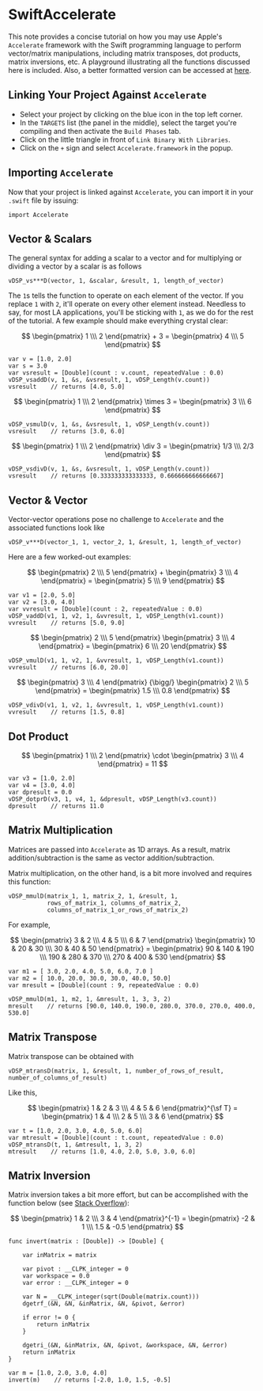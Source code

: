 SwiftAccelerate
===============

This note provides a concise tutorial on how you may use Apple's `Accelerate` framework with the Swift programming language to perform vector/matrix manipulations, including matrix transposes, dot products, matrix inversions, etc. A playground illustrating all the functions discussed here is included. Also, a better formatted version can be accessed at [here](https://swift.versify-app.com/post/usehnl/). 

Linking Your Project Against `Accelerate`
-----------------------------------

* Select your project by clicking on the blue icon in the top left corner. 
* In the `TARGETS` list (the panel in the middle), select the target you're compiling and then activate the `Build Phases` tab. 
* Click on the little triangle in front of `Link Binary With Libraries`.
* Click on the `+` sign and select ``Accelerate.framework`` in the popup.


Importing `Accelerate`
--------------------

Now that your project is linked against `Accelerate`, you can import it in your `.swift` file by issuing:

    import Accelerate

Vector & Scalars
--------------

The general syntax for adding a scalar to a vector and for multiplying or dividing a vector by a scalar is as follows

    vDSP_vs***D(vector, 1, &scalar, &result, 1, length_of_vector)

The `1`s tells the function to operate on each element of the vector. If you replace `1` with `2`, it'll operate on every other element instead. Needless to say, for most LA applications, you'll be sticking with `1`, as we do for the rest of the tutorial. A few example should make everything crystal clear:

$$ \begin{pmatrix} 1 \\\ 2 \end{pmatrix} + 3 = \begin{pmatrix} 4 \\\ 5 \end{pmatrix} $$

    var v = [1.0, 2.0]
    var s = 3.0
    var vsresult = [Double](count : v.count, repeatedValue : 0.0)
    vDSP_vsaddD(v, 1, &s, &vsresult, 1, vDSP_Length(v.count))
    vsresult    // returns [4.0, 5.0]

$$ \begin{pmatrix} 1 \\\ 2 \end{pmatrix} \times 3 = \begin{pmatrix} 3 \\\ 6 \end{pmatrix} $$

    vDSP_vsmulD(v, 1, &s, &vsresult, 1, vDSP_Length(v.count))
    vsresult    // returns [3.0, 6.0]


$$ \begin{pmatrix} 1 \\\ 2 \end{pmatrix} \div 3 = \begin{pmatrix} 1/3 \\\ 2/3 \end{pmatrix} $$

    vDSP_vsdivD(v, 1, &s, &vsresult, 1, vDSP_Length(v.count))
    vsresult    // returns [0.333333333333333, 0.666666666666667]


Vector & Vector
--------------

Vector-vector operations pose no challenge to `Accelerate` and the associated functions look like 

    vDSP_v***D(vector_1, 1, vector_2, 1, &result, 1, length_of_vector)

Here are a few worked-out examples:

$$ \begin{pmatrix} 2 \\\ 5 \end{pmatrix} + \begin{pmatrix} 3 \\\ 4 \end{pmatrix} = \begin{pmatrix} 5 \\\ 9 \end{pmatrix} $$

    var v1 = [2.0, 5.0]
    var v2 = [3.0, 4.0]
    var vvresult = [Double](count : 2, repeatedValue : 0.0)
    vDSP_vaddD(v1, 1, v2, 1, &vvresult, 1, vDSP_Length(v1.count))
    vvresult    // returns [5.0, 9.0]

$$ \begin{pmatrix} 2 \\\ 5 \end{pmatrix}  \begin{pmatrix} 3 \\\ 4 \end{pmatrix} = \begin{pmatrix} 6 \\\ 20 \end{pmatrix} $$
    
    vDSP_vmulD(v1, 1, v2, 1, &vvresult, 1, vDSP_Length(v1.count))
    vvresult    // returns [6.0, 20.0]

$$ \begin{pmatrix} 3 \\\ 4 \end{pmatrix} {\bigg/} \begin{pmatrix} 2 \\\ 5 \end{pmatrix} = \begin{pmatrix} 1.5 \\\ 0.8 \end{pmatrix} $$

    
    vDSP_vdivD(v1, 1, v2, 1, &vvresult, 1, vDSP_Length(v1.count))
    vvresult    // returns [1.5, 0.8]

Dot Product
----------

$$ \begin{pmatrix} 1 \\\ 2 \end{pmatrix} \cdot \begin{pmatrix} 3 \\\ 4 \end{pmatrix} = 11 $$

    var v3 = [1.0, 2.0]
    var v4 = [3.0, 4.0]
    var dpresult = 0.0
    vDSP_dotprD(v3, 1, v4, 1, &dpresult, vDSP_Length(v3.count))
    dpresult    // returns 11.0

Matrix Multiplication
-----------------

Matrices are passed into `Accelerate` as 1D arrays. As a result, matrix addition/subtraction is the same as vector addition/subtraction.

Matrix multiplication, on the other hand, is a bit more involved and requires this function:

    vDSP_mmulD(matrix_1, 1, matrix_2, 1, &result, 1, 
               rows_of_matrix_1, columns_of_matrix_2, 
               columns_of_matrix_1_or_rows_of_matrix_2)

For example,

$$ \begin{pmatrix} 3 & 2 \\\ 4 & 5 \\\ 6 & 7 \end{pmatrix} \begin{pmatrix} 10 & 20 & 30 \\\ 30 & 40 & 50 \end{pmatrix} = \begin{pmatrix} 90 & 140 & 190 \\\ 190 & 280 & 370 \\\ 270 & 400 & 530 \end{pmatrix} $$
    
    var m1 = [ 3.0, 2.0, 4.0, 5.0, 6.0, 7.0 ]
    var m2 = [ 10.0, 20.0, 30.0, 30.0, 40.0, 50.0]
    var mresult = [Double](count : 9, repeatedValue : 0.0)

    vDSP_mmulD(m1, 1, m2, 1, &mresult, 1, 3, 3, 2)
    mresult    // returns [90.0, 140.0, 190.0, 280.0, 370.0, 270.0, 400.0, 530.0]


Matrix Transpose
--------------

Matrix transpose can be obtained with 

    vDSP_mtransD(matrix, 1, &result, 1, number_of_rows_of_result, number_of_columns_of_result)    

Like this,

$$ \begin{pmatrix} 1 & 2 & 3 \\\ 4 & 5 & 6 \end{pmatrix}^{\sf T} = \begin{pmatrix} 1 & 4 \\\ 2 & 5 \\\ 3 & 6 \end{pmatrix} $$

    var t = [1.0, 2.0, 3.0, 4.0, 5.0, 6.0]
    var mtresult = [Double](count : t.count, repeatedValue : 0.0)
    vDSP_mtransD(t, 1, &mtresult, 1, 3, 2)
    mtresult    // returns [1.0, 4.0, 2.0, 5.0, 3.0, 6.0]


Matrix Inversion
---------------

Matrix inversion takes a bit more effort, but can be accomplished with the function below (see [Stack Overflow](http://stackoverflow.com/questions/11282746/how-to-perform-matrix-inverse-operation-using-the-accelerate-framework)):

$$ \begin{pmatrix} 1 & 2 \\\ 3 & 4 \end{pmatrix}^{-1} = \begin{pmatrix} -2 & 1 \\\ 1.5 & -0.5 \end{pmatrix} $$
    

    func invert(matrix : [Double]) -> [Double] {
        
        var inMatrix = matrix
        
        var pivot : __CLPK_integer = 0
        var workspace = 0.0
        var error : __CLPK_integer = 0
        
        var N = __CLPK_integer(sqrt(Double(matrix.count)))
        dgetrf_(&N, &N, &inMatrix, &N, &pivot, &error)
        
        if error != 0 {
            return inMatrix
        }
        
        dgetri_(&N, &inMatrix, &N, &pivot, &workspace, &N, &error)
        return inMatrix
    }

    var m = [1.0, 2.0, 3.0, 4.0]
    invert(m)    // returns [-2.0, 1.0, 1.5, -0.5]

